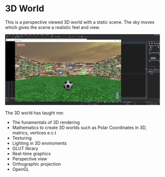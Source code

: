 # 3D World
This is a perspective viewed 3D world with a static scene. The sky moves which gives the scene a realistic feel and view.

![](3dWorldScreenshot.PNG)

The 3D world has taught me:

* The funamentals of 3D rendering
* Mathematics to create 3D worlds such as Polar Coordinates in 3D, matrics, vertices e.c.t
* Texturing
* Lighting in 3D enviroments
* GLUT library
* Real-time graphics
* Perspective view
* Orthographic projection
* OpenGL 
